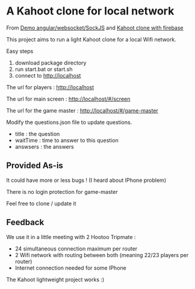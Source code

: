 A Kahoot clone for local network
===

From [Demo angular/websocket/SockJS](http://g00glen00b.be/spring-angular-sockjs/)
and [Kahoot clone with firebase](https://medium.com/@rotemtam/build-a-kahoot-clone-with-angularjs-and-firebase-b8b30891d968)

This project aims to run a light Kahoot clone for a local Wifi network.

Easy steps

1. download package directory
2. run start.bat or start.sh
3. connect to [http://localhost](http://localhost)


The url for players : [http://localhost](http://localhost)

The url for main screen : [http://localhost/#/screen](http://localhost/#/screen)

The url for the game master : [http://localhost/#/game-master](http://localhost/#/game-master)

Modify the questions.json file to update questions.
* title : the question
* waitTime : time to answer to this question
* answsers : the answers


Provided As-is
-

It could have more or less bugs ! (I heard about IPhone problem)

There is no login protection for game-master

Feel free to clone / update it


Feedback
- 

We use it in a little meeting with 2 Hootoo Tripmate :

* 24 simultaneous connection maximum per router
* 2 Wifi network with routing between both (meaning 22/23 players per router)
* Internet connection needed for some IPhone

The Kahoot lightweight project works :)
